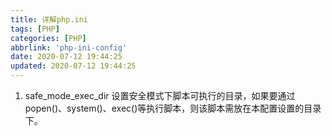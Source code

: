 ```yaml
---
title: 详解php.ini
tags: [PHP]
categories: [PHP]
abbrlink: 'php-ini-config'
date: 2020-07-12 19:44:25
updated: 2020-07-12 19:44:25
---
```


1. safe_mode_exec_dir 
    设置安全模式下脚本可执行的目录，如果要通过popen()、system()、exec()等执行脚本，则该脚本需放在本配置设置的目录下。